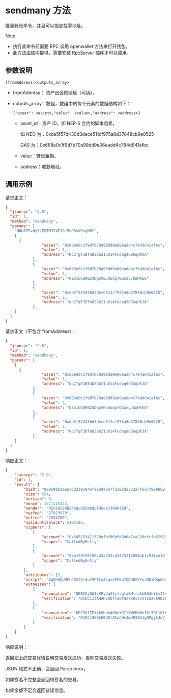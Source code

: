 # sendmany 方法

批量转账命令，并且可以指定找零地址。

> [!Note]
>
> - 执行此命令前需要 RPC 调用 openwallet 方法来打开钱包。
> - 此方法由插件提供，需要安装 [RpcServer](https://github.com/neo-project/neo-modules/releases) 插件才可以调用。

## 参数说明

`[fromAddress]<outputs_array>`

- fromAddress： 资产出金的地址（可选）。

- outputs_array：数组，数组中的每个元素的数据结构如下：

  `{"asset": <asset>,"value": <value>,"address": <address>}`

  - asset_id：资产 ID，即 NEP-5 合约的脚本哈希。

	  如 NEO 为：0xde5f57d430d3dece511cf975a8d37848cb9e0525

	  GAS 为：0x668e0c1f9d7b70a99dd9e06eadd4c784d641afbc
  - value：转账金额。

  - address：收款地址。


## 调用示例

请求正文：

```json
{
  "jsonrpc": "2.0",
  "id": 1,
  "method": "sendmany",
  "params": [
    "NNU67Fvdy3LEQTM374EJ9iMbCRxVExgM8Y",
    [
      {
                "asset": "0x668e0c1f9d7b70a99dd9e06eadd4c784d641afbc",
                "value": 1,
                "address": "Nc2TgT3BTnDZGh21uU14Fudaq9C8GqUKJA"
            },
            {
                "asset": "0x668e0c1f9d7b70a99dd9e06eadd4c784d641afbc",
                "value": 2,
                "address": "NZoiUCBHBZ4DquVE5mbdpTQGozvJkWHtE8"
            },
            {
                "asset": "0xde5f57d430d3dece511cf975a8d37848cb9e0525",
                "value": 2,
                "address": "Nc2TgT3BTnDZGh21uU14Fudaq9C8GqUKJA"
            }
    ]    
  ]
}
```

请求正文（不包含 fromAddress）：

```json
{
  "jsonrpc": "2.0",
  "id": 1,
  "method": "sendmany",
  "params": [
    [
      {
                "asset": "0x668e0c1f9d7b70a99dd9e06eadd4c784d641afbc",
                "value": 1,
                "address": "Nc2TgT3BTnDZGh21uU14Fudaq9C8GqUKJA"
            },
            {
                "asset": "0x668e0c1f9d7b70a99dd9e06eadd4c784d641afbc",
                "value": 2,
                "address": "NZoiUCBHBZ4DquVE5mbdpTQGozvJkWHtE8"
            },
            {
                "asset": "0xde5f57d430d3dece511cf975a8d37848cb9e0525",
                "value": 2,
                "address": "Nc2TgT3BTnDZGh21uU14Fudaq9C8GqUKJA"
            }
    ]    
  ]
}
```

响应正文：

```json
{
    "jsonrpc": "2.0",
    "id": 1,
    "result": {
        "hash": "0x9598b1ae5c6d339c04efe6d4a7e7f2c02dec22a7f6a77890650760becbf86ed3",
        "size": 554,
        "version": 0,
        "nonce": 1571115423,
        "sender": "NZoiUCBHBZ4DquVE5mbdpTQGozvJkWHtE8",
        "sysfee": "27023970",
        "netfee": "2554780",
        "validuntilblock": 2105186,
        "signers": [
            {
                "account": "0x84515341137defbf06b9d246a7ca210efcfa6298",
                "scopes": "CalledByEntry"
            },
            {
                "account": "0xb120f50f804d3a203c43475212894ab1c911ce18",
                "scopes": "CalledByEntry"
            }
        ],
        "attributes": [],
        "script": "AgDh9QUMFLC8S2S+4uI9PTLeAsqsGFP6u7QDDBSYYvr8DiHKp0bSuQa/730TQVNRhBPADAh0cmFuc2ZlcgwUvK9B1oTH1K1u4NmdqXB7nR8MjmZBYn1bUjgCAMLrCwwUmGL6/A4hyqdG0rkGv+99E0FTUYQMFJhi+vwOIcqnRtK5Br/vfRNBU1GEE8AMCHRyYW5zZmVyDBS8r0HWhMfUrW7g2Z2pcHudHwyOZkFifVtSOBIMFLC8S2S+4uI9PTLeAsqsGFP6u7QDDBQYzhHJsUqJElJHQzwgOk2AD/UgsRPADAh0cmFuc2ZlcgwUJQWey0h406h1+RxRzt7TMNRXX95BYn1bUjg=",
        "witnesses": [
            {
                "invocation": "DEBIGjD61/KPyUq51sfsgla6MlruIbBG3eYkmI2cWXHrcGYMm6ucO6Va2Dc7v7mzF8XnQvJtrBVjv/caRpqt08OA",
                "verification": "DCECIItAHAHzOQfla6fHzYkOv5cXTzazCk9DZ6xRAlIUXH4LQZVEDXg="
            },
            {
                "invocation": "DEC5O1ZFX46Vhdm4H8uY3IfYWHMbMnIkl5QljOYK8lVIfinYfbvyFuHsELDUM1io1RrbShjwkoFiVG1UKfC0nlqC",
                "verification": "DCECi9GQLE0UGfACuCHm3mU939U1gGMgjkJnVjmL5v+jqsgLQZVEDXg="
            }
        ]
    }
}
```

响应说明：

返回如上的交易详情说明交易发送成功，否则交易发送失败。

JSON 格式不正确，会返回 Parse error。

如果签名不完整会返回待签名的交易。

如果余额不足会返回错误信息。
